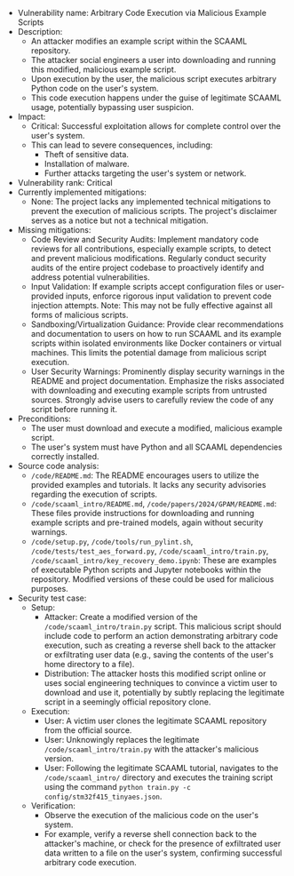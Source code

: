 - Vulnerability name: Arbitrary Code Execution via Malicious Example Scripts
- Description:
    - An attacker modifies an example script within the SCAAML repository.
    - The attacker social engineers a user into downloading and running this modified, malicious example script.
    - Upon execution by the user, the malicious script executes arbitrary Python code on the user's system.
    - This code execution happens under the guise of legitimate SCAAML usage, potentially bypassing user suspicion.
- Impact:
    - Critical: Successful exploitation allows for complete control over the user's system.
    - This can lead to severe consequences, including:
        - Theft of sensitive data.
        - Installation of malware.
        - Further attacks targeting the user's system or network.
- Vulnerability rank: Critical
- Currently implemented mitigations:
    - None: The project lacks any implemented technical mitigations to prevent the execution of malicious scripts. The project's disclaimer serves as a notice but not a technical mitigation.
- Missing mitigations:
    - Code Review and Security Audits: Implement mandatory code reviews for all contributions, especially example scripts, to detect and prevent malicious modifications. Regularly conduct security audits of the entire project codebase to proactively identify and address potential vulnerabilities.
    - Input Validation: If example scripts accept configuration files or user-provided inputs, enforce rigorous input validation to prevent code injection attempts. Note: This may not be fully effective against all forms of malicious scripts.
    - Sandboxing/Virtualization Guidance: Provide clear recommendations and documentation to users on how to run SCAAML and its example scripts within isolated environments like Docker containers or virtual machines. This limits the potential damage from malicious script execution.
    - User Security Warnings: Prominently display security warnings in the README and project documentation. Emphasize the risks associated with downloading and executing example scripts from untrusted sources. Strongly advise users to carefully review the code of any script before running it.
- Preconditions:
    - The user must download and execute a modified, malicious example script.
    - The user's system must have Python and all SCAAML dependencies correctly installed.
- Source code analysis:
    - `/code/README.md`: The README encourages users to utilize the provided examples and tutorials. It lacks any security advisories regarding the execution of scripts.
    - `/code/scaaml_intro/README.md`, `/code/papers/2024/GPAM/README.md`: These files provide instructions for downloading and running example scripts and pre-trained models, again without security warnings.
    - `/code/setup.py`, `/code/tools/run_pylint.sh`, `/code/tests/test_aes_forward.py`, `/code/scaaml_intro/train.py`, `/code/scaaml_intro/key_recovery_demo.ipynb`: These are examples of executable Python scripts and Jupyter notebooks within the repository. Modified versions of these could be used for malicious purposes.
- Security test case:
    - Setup:
        - Attacker: Create a modified version of the `/code/scaaml_intro/train.py` script. This malicious script should include code to perform an action demonstrating arbitrary code execution, such as creating a reverse shell back to the attacker or exfiltrating user data (e.g., saving the contents of the user's home directory to a file).
        - Distribution: The attacker hosts this modified script online or uses social engineering techniques to convince a victim user to download and use it, potentially by subtly replacing the legitimate script in a seemingly official repository clone.
    - Execution:
        - User: A victim user clones the legitimate SCAAML repository from the official source.
        - User: Unknowingly replaces the legitimate `/code/scaaml_intro/train.py` with the attacker's malicious version.
        - User: Following the legitimate SCAAML tutorial, navigates to the `/code/scaaml_intro/` directory and executes the training script using the command `python train.py -c config/stm32f415_tinyaes.json`.
    - Verification:
        - Observe the execution of the malicious code on the user's system.
        - For example, verify a reverse shell connection back to the attacker's machine, or check for the presence of exfiltrated user data written to a file on the user's system, confirming successful arbitrary code execution.